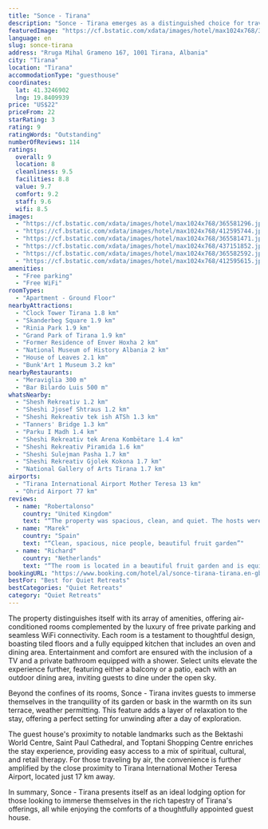 ```yaml
---
title: "Sonce - Tirana"
description: "Sonce - Tirana emerges as a distinguished choice for travelers seeking a blend of comfort and convenience in the heart of Tirana."
featuredImage: "https://cf.bstatic.com/xdata/images/hotel/max1024x768/365581296.jpg?k=951bd4979fddb1153dfbe8039129b97f40e6abe6ee7b7cbae1b92b41847cbcfb&o=&hp=1"
language: en
slug: sonce-tirana
address: "Rruga Mihal Grameno 167, 1001 Tirana, Albania"
city: "Tirana"
location: "Tirana"
accommodationType: "guesthouse"
coordinates:
  lat: 41.3246902
  lng: 19.8409939
price: "US$22"
priceFrom: 22
starRating: 3
rating: 9
ratingWords: "Outstanding"
numberOfReviews: 114
ratings:
  overall: 9
  location: 8
  cleanliness: 9.5
  facilities: 8.8
  value: 9.7
  comfort: 9.2
  staff: 9.6
  wifi: 8.5
images:
  - "https://cf.bstatic.com/xdata/images/hotel/max1024x768/365581296.jpg?k=951bd4979fddb1153dfbe8039129b97f40e6abe6ee7b7cbae1b92b41847cbcfb&o=&hp=1"
  - "https://cf.bstatic.com/xdata/images/hotel/max1024x768/412595744.jpg?k=af3b97bb96e7eb93d73df6f8bb165c6f5809dec129b101876cdafed2fdac3719&o=&hp=1"
  - "https://cf.bstatic.com/xdata/images/hotel/max1024x768/365581471.jpg?k=6e53a4516e9c33832012a70a7b547c7fe9e51e454368ffb4af028f9741f7e1ec&o=&hp=1"
  - "https://cf.bstatic.com/xdata/images/hotel/max1024x768/437151852.jpg?k=6b9183fb1f1bdfa33938afcb7061453f21d6624d67262cf230f7925f8a1b1fe1&o=&hp=1"
  - "https://cf.bstatic.com/xdata/images/hotel/max1024x768/365582592.jpg?k=9b1ac62892c218e0a7b5369dfd342b9293a73f956b1a50234ec193d5f3e79330&o=&hp=1"
  - "https://cf.bstatic.com/xdata/images/hotel/max1024x768/412595615.jpg?k=3bca6f72322794b9b20b5277f7db93c18b5c19b87c7852fb1073ed37e8718e1f&o=&hp=1"
amenities:
  - "Free parking"
  - "Free WiFi"
roomTypes:
  - "Apartment - Ground Floor"
nearbyAttractions:
  - "Clock Tower Tirana 1.8 km"
  - "Skanderbeg Square 1.9 km"
  - "Rinia Park 1.9 km"
  - "Grand Park of Tirana 1.9 km"
  - "Former Residence of Enver Hoxha 2 km"
  - "National Museum of History Albania 2 km"
  - "House of Leaves 2.1 km"
  - "Bunk'Art 1 Museum 3.2 km"
nearbyRestaurants:
  - "Meraviglia 300 m"
  - "Bar Bilardo Luis 500 m"
whatsNearby:
  - "Shesh Rekreativ 1.2 km"
  - "Sheshi Jjosef Shtraus 1.2 km"
  - "Sheshi Rekreativ tek ish ATSh 1.3 km"
  - "Tanners' Bridge 1.3 km"
  - "Parku I Madh 1.4 km"
  - "Sheshi Rekreativ tek Arena Kombëtare 1.4 km"
  - "Sheshi Rekreativ Piramida 1.6 km"
  - "Sheshi Sulejman Pasha 1.7 km"
  - "Sheshi Rekreativ Gjolek Kokona 1.7 km"
  - "National Gallery of Arts Tirana 1.7 km"
airports:
  - "Tirana International Airport Mother Teresa 13 km"
  - "Ohrid Airport 77 km"
reviews:
  - name: "Robertalonso"
    country: "United Kingdom"
    text: "“The property was spacious, clean, and quiet. The hosts were kind and welcoming. I was received with a cup of coffee brought to me and fruit from the garden.”"
  - name: "Marek"
    country: "Spain"
    text: "“Clean, spacious, nice people, beautiful fruit garden”"
  - name: "Richard"
    country: "Netherlands"
    text: "“The room is located in a beautiful fruit garden and is equipped with all necessary necessities, a good kitchen, internet and clean. In addition, the woman and man are very nice people. The apartment is outside the center, but it gives a more local...”"
bookingURL: "https://www.booking.com/hotel/al/sonce-tirana-tirana.en-gb.html?aid=8035640"
bestFor: "Best for Quiet Retreats"
bestCategories: "Quiet Retreats"
category: "Quiet Retreats"
---
```


The property distinguishes itself with its array of amenities, offering air-conditioned rooms complemented by the luxury of free private parking and seamless WiFi connectivity. Each room is a testament to thoughtful design, boasting tiled floors and a fully equipped kitchen that includes an oven and dining area. Entertainment and comfort are ensured with the inclusion of a TV and a private bathroom equipped with a shower. Select units elevate the experience further, featuring either a balcony or a patio, each with an outdoor dining area, inviting guests to dine under the open sky.

Beyond the confines of its rooms, Sonce - Tirana invites guests to immerse themselves in the tranquility of its garden or bask in the warmth on its sun terrace, weather permitting. This feature adds a layer of relaxation to the stay, offering a perfect setting for unwinding after a day of exploration.

The guest house's proximity to notable landmarks such as the Bektashi World Centre, Saint Paul Cathedral, and Toptani Shopping Centre enriches the stay experience, providing easy access to a mix of spiritual, cultural, and retail therapy. For those traveling by air, the convenience is further amplified by the close proximity to Tirana International Mother Teresa Airport, located just 17 km away.

In summary, Sonce - Tirana presents itself as an ideal lodging option for those looking to immerse themselves in the rich tapestry of Tirana's offerings, all while enjoying the comforts of a thoughtfully appointed guest house.
